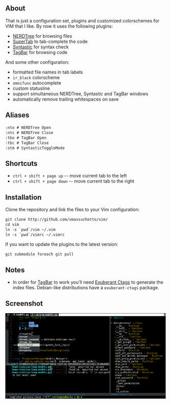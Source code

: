 About
-----

That is just a configuration set, plugins and customized colorschemes for VIM
that I like. By now it uses the following plugins:

* [NERDTree](https://github.com/scrooloose/nerdtree) for browsing files
* [SuperTab](https://github.com/ervandew/supertab) to tab-complete the code
* [Syntastic](https://github.com/scrooloose/syntastic) for syntax check
* [TagBar](https://github.com/majutsushi/tagbar) for browsing code

And some other configuration:

* formatted file names in tab labels
* `ir_black` colorscheme
* `omnifunc` autocomplete
* custom statusline
* support simultaneous NERDTree, Syntastic and TagBar windows
* automatically remove trailing whitespaces on save

Aliases
-------

    :nto # NERDTree Open
    :ntc # NERDTree Close
    :tbo # TagBar Open
    :tbc # TagBar Close
    :stm # SyntasticToggleMode

Shortcuts
---------

* `ctrl + shift + page up` -- move current tab to the left
* `ctrl + shift + page down` -- move current tab to the right

Installation
------------

Clone the repository and link the files to your Vim configuration:

    git clone http://github.com/vmassuchetto/vim/
    cd vim
    ln -s `pwd`/vim ~/.vim
    ln -s `pwd`/vimrc ~/.vimrc

If you want to update the plugins to the latest version:

    git submodule foreach git pull

Notes
-----

* In order for [TagBar](http://majutsushi.github.com/tagbar/) to work you'll
  need [Exuberant Ctags](http://ctags.sourceforge.net/) to generate the
  index files.  Debian-like distributions have a `exuberant-ctags` package.

Screenshot
----------

![Vim Screenshot](https://github.com/vmassuchetto/vim/raw/master/screenshot.png)
